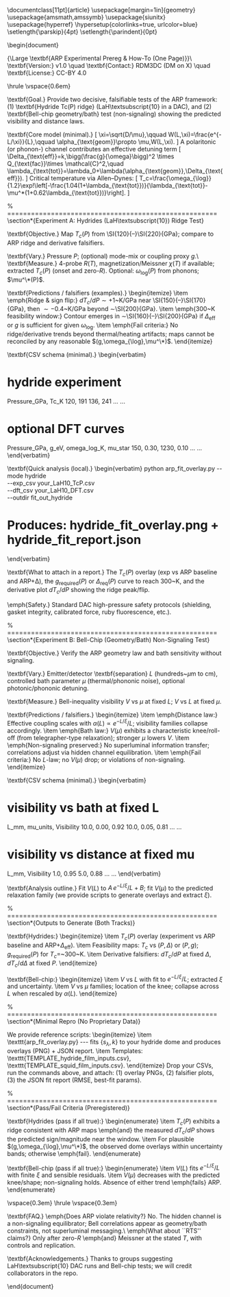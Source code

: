 \documentclass[11pt]{article}
\usepackage[margin=1in]{geometry}
\usepackage{amsmath,amssymb}
\usepackage{siunitx}
\usepackage{hyperref}
\hypersetup{colorlinks=true, urlcolor=blue}
\setlength{\parskip}{4pt}
\setlength{\parindent}{0pt}

\begin{document}

{\Large \textbf{ARP Experimental Prereg \& How-To (One Page)}}\\
\textbf{Version:} v1.0 \quad
\textbf{Contact:} RDM3DC (DM on X) \quad
\textbf{License:} CC-BY 4.0

\hrule
\vspace{0.6em}

\textbf{Goal.} Provide two decisive, falsifiable tests of the ARP framework:
(1) \textbf{Hydride Tc(P) ridge} (LaH\textsubscript{10} in a DAC), and
(2) \textbf{Bell-chip geometry/bath} test (non-signaling) showing the predicted visibility and distance laws.

\textbf{Core model (minimal).}
\[
\xi=\sqrt{D/\mu},\qquad
W(L,\xi)=\frac{e^{-L/\xi}}{L},\qquad
\alpha_{\text{geom}}\propto \mu\,W(L,\xi).
\]
A polaritonic (or phonon-) channel contributes an effective detuning term
\[
\Delta_{\text{eff}}=k\,\bigg(\frac{g}{\omega}\bigg)^2 \times Q_{\text{fac}}\times \mathcal{C}^2,\quad
\lambda_{\text{tot}}=\lambda_0+\lambda(\alpha_{\text{geom}},\Delta_{\text{eff}}).
\]
Critical temperature via Allen–Dynes:
\[
T_c=\frac{\omega_{\log}}{1.2}\exp\!\left[-\frac{1.04(1+\lambda_{\text{tot}})}{\lambda_{\text{tot}}-\mu^\*(1+0.62\lambda_{\text{tot}})}\right].
\]

% =====================================================
\section*{Experiment A: Hydrides (LaH\textsubscript{10}) Ridge Test}

\textbf{Objective.} Map $T_c(P)$ from \SI{120}{–}\SI{220}{GPa}; compare to ARP ridge and derivative falsifiers.

\textbf{Vary.} Pressure $P$; (optional) mode-mix or coupling proxy $g$.\\
\textbf{Measure.} 4-probe $R(T)$, magnetization/Meissner $\chi(T)$ if available; extracted $T_c(P)$ (onset and zero-$R$).
Optional: $\omega_{\log}(P)$ from phonons; $\mu^\*(P)$.

\textbf{Predictions / falsifiers (examples).}
\begin{itemize}
\item \emph{Ridge \& sign flip:} $dT_c/dP \sim +1$~K/GPa near \SI{150}{–}\SI{170}{GPa}, then $\sim -0.4$~K/GPa beyond $\sim$\SI{200}{GPa}.
\item \emph{300~K feasibility window:} Contour emerges in $\sim$\SI{160}{–}\SI{200}{GPa} if $\Delta_{\text{eff}}$ or $g$ is sufficient for given $\omega_{\log}$.
\item \emph{Fail criteria:} No ridge/derivative trends beyond thermal/heating artifacts; maps cannot be reconciled by any reasonable $(g,\omega_{\log},\mu^\*)$.
\end{itemize}

\textbf{CSV schema (minimal).}
\begin{verbatim}
# hydride experiment
Pressure_GPa, Tc_K
120, 191
136, 241
... ...
# optional DFT curves
Pressure_GPa, g_eV, omega_log_K, mu_star
150, 0.30, 1230, 0.10
... ...
\end{verbatim}

\textbf{Quick analysis (local).}
\begin{verbatim}
python arp_fit_overlay.py --mode hydride \
  --exp_csv your_LaH10_TcP.csv \
  --dft_csv your_LaH10_DFT.csv \
  --outdir fit_out_hydride
# Produces: hydride_fit_overlay.png + hydride_fit_report.json
\end{verbatim}

\textbf{What to attach in a report.} The $T_c(P)$ overlay (exp vs ARP baseline and ARP+Δ),
the $g_{\text{required}}(P)$ or $\Delta_{\text{req}}(P)$ curve to reach 300~K, and the derivative plot
$dT_c/dP$ showing the ridge peak/flip.

\emph{Safety.} Standard DAC high-pressure safety protocols (shielding, gasket integrity, calibrated force, ruby fluorescence, etc.).

% =====================================================
\section*{Experiment B: Bell-Chip (Geometry/Bath) Non-Signaling Test}

\textbf{Objective.} Verify the ARP geometry law and bath sensitivity without signaling.

\textbf{Vary.} Emitter/detector \textbf{separation} $L$ (hundreds~$\mu$m to cm), controlled bath parameter $\mu$ (thermal/phononic noise), optional photonic/phononic detuning.

\textbf{Measure.} Bell-inequality visibility $V$ vs $\mu$ at fixed $L$; $V$ vs $L$ at fixed $\mu$.

\textbf{Predictions / falsifiers.}
\begin{itemize}
\item \emph{Distance law:} Effective coupling scales with $\alpha(L)\propto e^{-L/\xi}/L$; visibility families collapse accordingly.
\item \emph{Bath law:} $V(\mu)$ exhibits a characteristic knee/roll-off (from telegrapher-type relaxation); stronger $\mu$ lowers $V$.
\item \emph{Non-signaling preserved:} No superluminal information transfer; correlations adjust via hidden channel equilibration.
\item \emph{Fail criteria:} No $L$-law; no $V(\mu)$ drop; or violations of non-signaling.
\end{itemize}

\textbf{CSV schema (minimal).}
\begin{verbatim}
# visibility vs bath at fixed L
L_mm, mu_units, Visibility
10.0, 0.00, 0.92
10.0, 0.05, 0.81
... ...
# visibility vs distance at fixed mu
L_mm, Visibility
1.0, 0.95
5.0, 0.88
... ...
\end{verbatim}

\textbf{Analysis outline.} Fit $V(L)$ to $A\,e^{-L/\xi}/L + B$; fit $V(\mu)$ to the predicted
relaxation family (we provide scripts to generate overlays and extract $\xi$).

% =====================================================
\section*{Outputs to Generate (Both Tracks)}

\textbf{Hydrides:}
\begin{itemize}
\item $T_c(P)$ overlay (experiment vs ARP baseline and ARP+$\Delta_{\text{eff}}$).
\item Feasibility maps: $T_c$ vs $(P,\Delta)$ or $(P,g)$; $g_{\text{required}}(P)$ for $T_c=$~300~K.
\item Derivative falsifiers: $dT_c/dP$ at fixed $\Delta$, $dT_c/d\Delta$ at fixed $P$.
\end{itemize}

\textbf{Bell-chip:}
\begin{itemize}
\item $V$ vs $L$ with fit to $e^{-L/\xi}/L$; extracted $\xi$ and uncertainty.
\item $V$ vs $\mu$ families; location of the knee; collapse across $L$ when rescaled by $\alpha(L)$.
\end{itemize}

% =====================================================
\section*{Minimal Repro (No Proprietary Data)}

We provide reference scripts:
\begin{itemize}
\item \texttt{arp\_fit\_overlay.py} --- fits $\{s_\lambda, k\}$ to your hydride dome and produces overlays (PNG) + JSON report.
\item Templates: \texttt{TEMPLATE\_hydride\_film\_inputs.csv}, \texttt{TEMPLATE\_squid\_film\_inputs.csv}.
\end{itemize}
Drop your CSVs, run the commands above, and attach:
(1) overlay PNGs, (2) falsifier plots, (3) the JSON fit report (RMSE, best-fit params).

% =====================================================
\section*{Pass/Fail Criteria (Preregistered)}

\textbf{Hydrides (pass if all true):}
\begin{enumerate}
\item $T_c(P)$ exhibits a ridge consistent with ARP maps \emph{and} the measured $dT_c/dP$ shows the predicted sign/magnitude near the window.
\item For plausible $(g,\omega_{\log},\mu^\*)$, the observed dome overlays within uncertainty bands; otherwise \emph{fail}.
\end{enumerate}

\textbf{Bell-chip (pass if all true):}
\begin{enumerate}
\item $V(L)$ fits $e^{-L/\xi}/L$ with finite $\xi$ and sensible residuals.
\item $V(\mu)$ decreases with the predicted knee/shape; non-signaling holds. Absence of either trend \emph{fails} ARP.
\end{enumerate}

\vspace{0.3em}
\hrule
\vspace{0.3em}

\textbf{FAQ.}
\emph{Does ARP violate relativity?} No. The hidden channel is a non-signaling equilibrator; Bell correlations appear as geometry/bath constraints, not superluminal messaging.\\
\emph{What about ``RTS'' claims?} Only after zero-$R$ \emph{and} Meissner at the stated $T$, with controls and replication.

\textbf{Acknowledgements.} Thanks to groups suggesting LaH\textsubscript{10} DAC runs and Bell-chip tests; we will credit collaborators in the repo.

\end{document}
